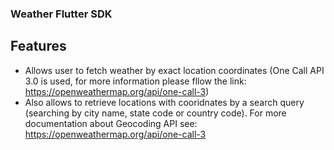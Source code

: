 ### Weather Flutter SDK

## Features

 * Allows user to fetch weather by exact location coordinates (One Call API 3.0 is used, for more information please fllow the link: https://openweathermap.org/api/one-call-3)
 * Also allows to retrieve locations with cooridnates by a search query (searching by city name, state code or country code). For more documentation about Geocoding API see: https://openweathermap.org/api/one-call-3

<!-- 
## Getting started

TODO: List prerequisites and provide or point to information on how to
start using the package.

## Usage

TODO: Include short and useful examples for package users. Add longer examples
to `/example` folder.

```dart
const like = 'sample';
```

## Additional information

TODO: Tell users more about the package: where to find more information, how to
contribute to the package, how to file issues, what response they can expect
from the package authors, and more. -->
